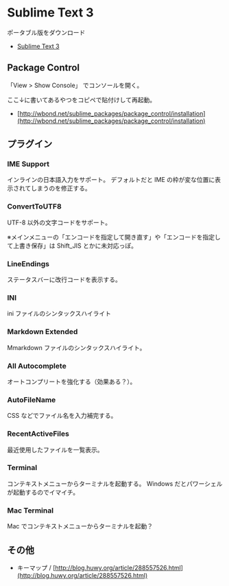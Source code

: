 Sublime Text 3
====================================================================================================

ポータブル版をダウンロード

 - [Sublime Text 3](http://www.sublimetext.com/3)

## Package Control

「View > Show Console」 でコンソールを開く。

ここ↓に書いてあるやつをコピペで貼付けして再起動。

 - [http://wbond.net/sublime_packages/package_control/installation](http://wbond.net/sublime_packages/package_control/installation)

## プラグイン

### IME Support

インラインの日本語入力をサポート。
デフォルトだと IME の枠が変な位置に表示されてしまうのを修正する。

### ConvertToUTF8

UTF-8 以外の文字コードをサポート。

※メインメニューの「エンコードを指定して開き直す」や「エンコードを指定して上書き保存」は Shift_JIS とかに未対応っぽ。

### LineEndings

ステータスバーに改行コードを表示する。

### INI

ini ファイルのシンタックスハイライト

### Markdown Extended

Mmarkdown ファイルのシンタックスハイライト。

### All Autocomplete

オートコンプリートを強化する（効果ある？）。

### AutoFileName

CSS などでファイル名を入力補完する。

### RecentActiveFiles

最近使用したファイルを一覧表示。

### Terminal

コンテキストメニューからターミナルを起動する。
Windows だとパワーシェルが起動するのでイマイチ。

### Mac Terminal

Mac でコンテキストメニューからターミナルを起動？

## その他

 - キーマップ / [http://blog.huwy.org/article/288557526.html](http://blog.huwy.org/article/288557526.html)
